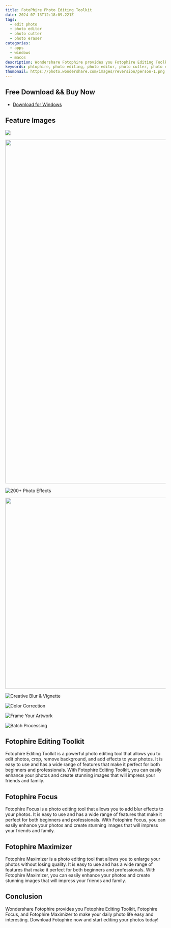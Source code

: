```yaml
---
title: FotoPhire Photo Editing Toolkit
date: 2024-07-13T12:18:09.221Z
tags: 
  - edit photo
  - photo editor
  - photo cutter
  - photo eraser
categories: 
  - apps
  - windows
  - macos
description: Wondershare Fotophire provides you Fotophire Editing Toolkit, Fotophire Focus, and Fotophire Maximizer to make your daily photo life easy and interesting.
keywords: phtophire, photo editing, photo editor, photo cutter, photo eraser
thumbnail: https://photo.wondershare.com/images/reversion/person-1.png
---
```



## Free Download && Buy Now

- [Download for Windows](https://ssl-download.wondershare.com/fotophire_full3316.exe)

## Feature Images

![](https://photo.wondershare.com/images/reversion/person-2.png)

<!-- affiliate ads begin -->
<a href="https://versadesk.pxf.io/c/5597632/1892108/21290" target="_top" id="1892108"><img src="//a.impactradius-go.com/display-ad/21290-1892108" border="0" alt="" width="1080" height="1080"/></a><img height="0" width="0" src="https://imp.pxf.io/i/5597632/1892108/21290" style="position:absolute;visibility:hidden;" border="0" />
<!-- affiliate ads end -->
![200+ Photo Effects](http://photo.wondershare.com/images//reversion/editor-tab-pic1.png)

<!-- affiliate ads begin -->
<a href="https://appsumo.8odi.net/c/5597632/2087389/7443" target="_top" id="2087389"><img src="//a.impactradius-go.com/display-ad/7443-2087389" border="0" alt="" width="1200" height="600"/></a><img height="0" width="0" src="https://appsumo.8odi.net/i/5597632/2087389/7443" style="position:absolute;visibility:hidden;" border="0" />
<!-- affiliate ads end -->
![Creative Blur & Vignette](http://photo.wondershare.com/images//reversion/editor-tab-pic2.png)

![Color Correction](http://photo.wondershare.com/images//reversion/editor-tab-pic3.png)

![Frame Your Artwork](http://photo.wondershare.com/images//reversion/editor-tab-pic4.png)

![Batch Processing](http://photo.wondershare.com/images//reversion/editor-tab-pic5.png)

## Fotophire Editing Toolkit

Fotophire Editing Toolkit is a powerful photo editing tool that allows you to edit photos, crop, remove background, and add effects to your photos. It is easy to use and has a wide range of features that make it perfect for both beginners and professionals. With Fotophire Editing Toolkit, you can easily enhance your photos and create stunning images that will impress your friends and family.

## Fotophire Focus

Fotophire Focus is a photo editing tool that allows you to add blur effects to your photos. It is easy to use and has a wide range of features that make it perfect for both beginners and professionals. With Fotophire Focus, you can easily enhance your photos and create stunning images that will impress your friends and family.

## Fotophire Maximizer

Fotophire Maximizer is a photo editing tool that allows you to enlarge your photos without losing quality. It is easy to use and has a wide range of features that make it perfect for both beginners and professionals. With Fotophire Maximizer, you can easily enhance your photos and create stunning images that will impress your friends and family.

## Conclusion

Wondershare Fotophire provides you Fotophire Editing Toolkit, Fotophire Focus, and Fotophire Maximizer to make your daily photo life easy and interesting. Download Fotophire now and start editing your photos today!




<ins class="adsbygoogle"
      style="display:block"
      data-ad-client="ca-pub-7571918770474297"
      data-ad-slot="8358498916"
      data-ad-format="auto"
      data-full-width-responsive="true"></ins>

